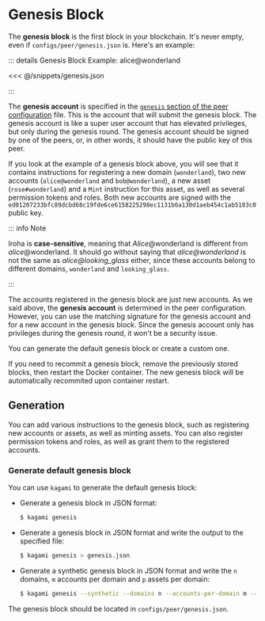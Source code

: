 # Genesis Block

The **genesis block** is the first block in your blockchain. It's never
empty, even if `configs/peer/genesis.json` is. Here's an example:

::: details Genesis Block Example: alice@wonderland

<<< @/snippets/genesis.json

:::

The **genesis account** is specified in the
[`genesis` section of the peer configuration](/reference/config/params#genesis) file.
This is the account that will submit the
genesis block. The genesis account is like a super user account that has
elevated privileges, but only during the genesis round. The genesis account
should be signed by one of the peers, or, in other words, it should have
the public key of this peer.

If you look at the example of a genesis block above, you will see that it
contains instructions for registering a new domain (`wonderland`), two new
accounts (`alice@wonderland` and `bob@wonderland`), a new asset
(`rose#wonderland`) and a `Mint` instruction for this asset, as well as
several permission tokens and roles. Both new accounts are signed with the
`ed01207233bfc89dcbd68c19fde6ce6158225298ec1131b6a130d1aeb454c1ab5183c0`
public key.

::: info Note

Iroha is **case-sensitive**, meaning that _Alice_@wonderland is different
from _alice_@wonderland. It should go without saying that
_alice@wonderland_ is not the same as _alice@looking_glass_ either, since
these accounts belong to different domains, `wonderland` and
`looking_glass`.

:::

The accounts registered in the genesis block are just new accounts. As we
said above, the **genesis account** is determined in the peer
configuration. However, you can use the matching signature for the genesis
account and for a new account in the genesis block. Since the genesis
account only has privileges during the genesis round, it won't be a
security issue.

You can generate the default genesis block or create a custom one.

If you need to recommit a genesis block, remove the previously stored
blocks, then restart the Docker container. The new genesis block will be
automatically recommited upon container restart.

## Generation

You can add various instructions to the genesis block, such as registering
new accounts or assets, as well as minting assets. You can also register
permission tokens and roles, as well as grant them to the registered
accounts.

### Generate default genesis block

You can use `kagami` to generate the default genesis block:

- Generate a genesis block in JSON format:

  ```bash
  $ kagami genesis
  ```

- Generate a genesis block in JSON format and write the output to the
  specified file:

  ```bash
  $ kagami genesis > genesis.json
  ```

- Generate a synthetic genesis block in JSON format and write the `n`
  domains, `m` accounts per domain and `p` assets per domain:

  ```bash
  $ kagami genesis --synthetic --domains n --accounts-per-domain m --assets-per-domain p
  ```

The genesis block should be located in `configs/peer/genesis.json`.
